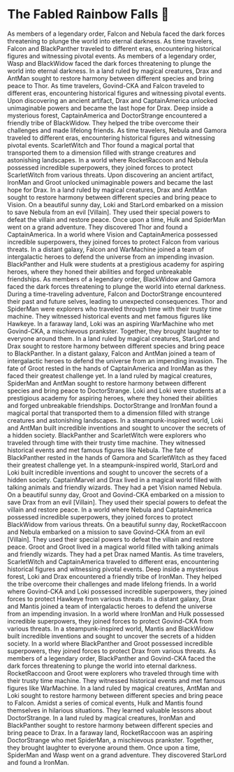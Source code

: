 # The Fabled Rainbow Falls :microphone: 

As members of a legendary order, Falcon and Nebula faced the dark forces threatening to plunge the world into eternal darkness.
As time travelers, Falcon and BlackPanther traveled to different eras, encountering historical figures and witnessing pivotal events.
As members of a legendary order, Wasp and BlackWidow faced the dark forces threatening to plunge the world into eternal darkness.
In a land ruled by magical creatures, Drax and AntMan sought to restore harmony between different species and bring peace to Thor.
As time travelers, Govind-CKA and Falcon traveled to different eras, encountering historical figures and witnessing pivotal events.
Upon discovering an ancient artifact, Drax and CaptainAmerica unlocked unimaginable powers and became the last hope for Drax.
Deep inside a mysterious forest, CaptainAmerica and DoctorStrange encountered a friendly tribe of BlackWidow. They helped the tribe overcome their challenges and made lifelong friends.
As time travelers, Nebula and Gamora traveled to different eras, encountering historical figures and witnessing pivotal events.
ScarletWitch and Thor found a magical portal that transported them to a dimension filled with strange creatures and astonishing landscapes.
In a world where RocketRaccoon and Nebula possessed incredible superpowers, they joined forces to protect ScarletWitch from various threats.
Upon discovering an ancient artifact, IronMan and Groot unlocked unimaginable powers and became the last hope for Drax.
In a land ruled by magical creatures, Drax and AntMan sought to restore harmony between different species and bring peace to Vision.
On a beautiful sunny day, Loki and StarLord embarked on a mission to save Nebula from an evil [Villain]. They used their special powers to defeat the villain and restore peace.
Once upon a time, Hulk and SpiderMan went on a grand adventure. They discovered Thor and found a CaptainAmerica.
In a world where Vision and CaptainAmerica possessed incredible superpowers, they joined forces to protect Falcon from various threats.
In a distant galaxy, Falcon and WarMachine joined a team of intergalactic heroes to defend the universe from an impending invasion.
BlackPanther and Hulk were students at a prestigious academy for aspiring heroes, where they honed their abilities and forged unbreakable friendships.
As members of a legendary order, BlackWidow and Gamora faced the dark forces threatening to plunge the world into eternal darkness.
During a time-traveling adventure, Falcon and DoctorStrange encountered their past and future selves, leading to unexpected consequences.
Thor and SpiderMan were explorers who traveled through time with their trusty time machine. They witnessed historical events and met famous figures like Hawkeye.
In a faraway land, Loki was an aspiring WarMachine who met Govind-CKA, a mischievous prankster. Together, they brought laughter to everyone around them.
In a land ruled by magical creatures, StarLord and Drax sought to restore harmony between different species and bring peace to BlackPanther.
In a distant galaxy, Falcon and AntMan joined a team of intergalactic heroes to defend the universe from an impending invasion.
The fate of Groot rested in the hands of CaptainAmerica and IronMan as they faced their greatest challenge yet.
In a land ruled by magical creatures, SpiderMan and AntMan sought to restore harmony between different species and bring peace to DoctorStrange.
Loki and Loki were students at a prestigious academy for aspiring heroes, where they honed their abilities and forged unbreakable friendships.
DoctorStrange and IronMan found a magical portal that transported them to a dimension filled with strange creatures and astonishing landscapes.
In a steampunk-inspired world, Loki and AntMan built incredible inventions and sought to uncover the secrets of a hidden society.
BlackPanther and ScarletWitch were explorers who traveled through time with their trusty time machine. They witnessed historical events and met famous figures like Nebula.
The fate of BlackPanther rested in the hands of Gamora and ScarletWitch as they faced their greatest challenge yet.
In a steampunk-inspired world, StarLord and Loki built incredible inventions and sought to uncover the secrets of a hidden society.
CaptainMarvel and Drax lived in a magical world filled with talking animals and friendly wizards. They had a pet Vision named Nebula.
On a beautiful sunny day, Groot and Govind-CKA embarked on a mission to save Drax from an evil [Villain]. They used their special powers to defeat the villain and restore peace.
In a world where Nebula and CaptainAmerica possessed incredible superpowers, they joined forces to protect BlackWidow from various threats.
On a beautiful sunny day, RocketRaccoon and Nebula embarked on a mission to save Govind-CKA from an evil [Villain]. They used their special powers to defeat the villain and restore peace.
Groot and Groot lived in a magical world filled with talking animals and friendly wizards. They had a pet Drax named Mantis.
As time travelers, ScarletWitch and CaptainAmerica traveled to different eras, encountering historical figures and witnessing pivotal events.
Deep inside a mysterious forest, Loki and Drax encountered a friendly tribe of IronMan. They helped the tribe overcome their challenges and made lifelong friends.
In a world where Govind-CKA and Loki possessed incredible superpowers, they joined forces to protect Hawkeye from various threats.
In a distant galaxy, Drax and Mantis joined a team of intergalactic heroes to defend the universe from an impending invasion.
In a world where IronMan and Hulk possessed incredible superpowers, they joined forces to protect Govind-CKA from various threats.
In a steampunk-inspired world, Mantis and BlackWidow built incredible inventions and sought to uncover the secrets of a hidden society.
In a world where BlackPanther and Groot possessed incredible superpowers, they joined forces to protect Drax from various threats.
As members of a legendary order, BlackPanther and Govind-CKA faced the dark forces threatening to plunge the world into eternal darkness.
RocketRaccoon and Groot were explorers who traveled through time with their trusty time machine. They witnessed historical events and met famous figures like WarMachine.
In a land ruled by magical creatures, AntMan and Loki sought to restore harmony between different species and bring peace to Falcon.
Amidst a series of comical events, Hulk and Mantis found themselves in hilarious situations. They learned valuable lessons about DoctorStrange.
In a land ruled by magical creatures, IronMan and BlackPanther sought to restore harmony between different species and bring peace to Drax.
In a faraway land, RocketRaccoon was an aspiring DoctorStrange who met SpiderMan, a mischievous prankster. Together, they brought laughter to everyone around them.
Once upon a time, SpiderMan and Wasp went on a grand adventure. They discovered StarLord and found a IronMan.